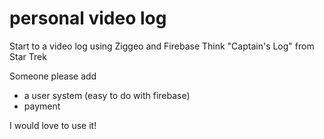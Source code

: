 personal video log
==================

Start to a video log using Ziggeo and Firebase
Think "Captain's Log" from Star Trek

Someone please add
- a user system (easy to do with firebase)
- payment

I would love to use it!
